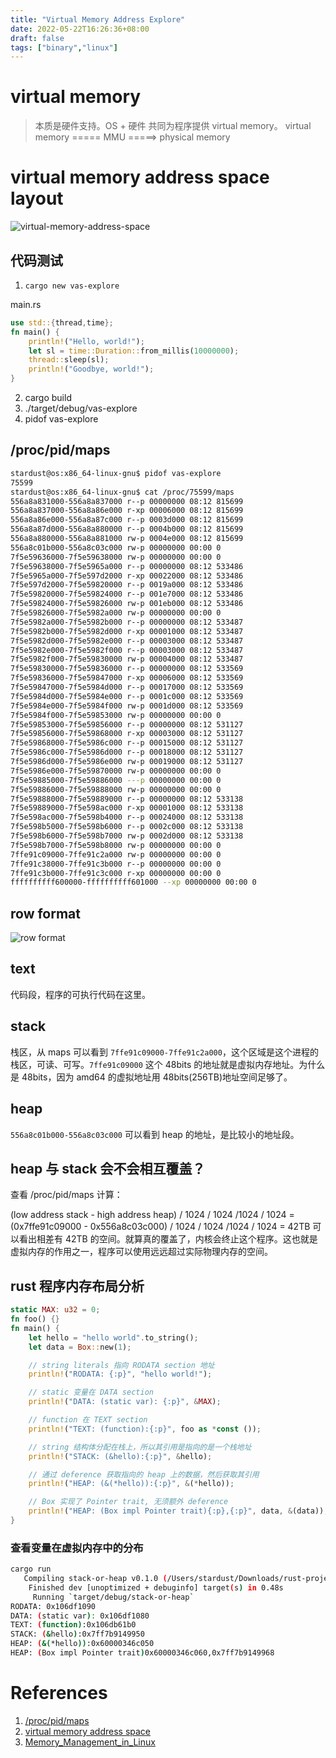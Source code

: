 ```yaml
---
title: "Virtual Memory Address Explore"
date: 2022-05-22T16:26:36+08:00
draft: false
tags: ["binary","linux"]
---
```


# virtual memory

> 本质是硬件支持。OS + 硬件 共同为程序提供 virtual memory。
> virtual memory ===== MMU =====> physical memory

# virtual memory address space layout

![virtual-memory-address-space](https://raw.githubusercontent.com/stardustman/pictures/main/img/virtual-memory-address-space.jpg)

## 代码测试

1. `cargo new vas-explore`

main.rs

```rust
use std::{thread,time};
fn main() {
    println!("Hello, world!");
    let sl = time::Duration::from_millis(10000000);
    thread::sleep(sl);
    println!("Goodbye, world!");
}
```

2. cargo build
3. ./target/debug/vas-explore
4. pidof vas-explore

## /proc/pid/maps

```bash
stardust@os:x86_64-linux-gnu$ pidof vas-explore
75599      
stardust@os:x86_64-linux-gnu$ cat /proc/75599/maps
556a8a831000-556a8a837000 r--p 00000000 08:12 815699                     /home/stardust/Desktop/rust/vas-explore/target/debug/vas-explore
556a8a837000-556a8a86e000 r-xp 00006000 08:12 815699                     /home/stardust/Desktop/rust/ vas-explore/target/debug/vas-explore # text(code segment) segment
556a8a86e000-556a8a87c000 r--p 0003d000 08:12 815699                     /home/stardust/Desktop/rust/vas-explore/target/debug/vas-explore
556a8a87d000-556a8a880000 r--p 0004b000 08:12 815699                     /home/stardust/Desktop/rust/vas-explore/target/debug/vas-explore
556a8a880000-556a8a881000 rw-p 0004e000 08:12 815699                     /home/stardust/Desktop/rust/vas-explore/target/debug/vas-explore
556a8c01b000-556a8c03c000 rw-p 00000000 00:00 0                          [heap] # heap segment
7f5e59636000-7f5e59638000 rw-p 00000000 00:00 0 
7f5e59638000-7f5e5965a000 r--p 00000000 08:12 533486                     /lib/x86_64-linux-gnu/libc-2.31.so
7f5e5965a000-7f5e597d2000 r-xp 00022000 08:12 533486                     /lib/x86_64-linux-gnu/libc-2.31.so
7f5e597d2000-7f5e59820000 r--p 0019a000 08:12 533486                     /lib/x86_64-linux-gnu/libc-2.31.so
7f5e59820000-7f5e59824000 r--p 001e7000 08:12 533486                     /lib/x86_64-linux-gnu/libc-2.31.so
7f5e59824000-7f5e59826000 rw-p 001eb000 08:12 533486                     /lib/x86_64-linux-gnu/libc-2.31.so
7f5e59826000-7f5e5982a000 rw-p 00000000 00:00 0 
7f5e5982a000-7f5e5982b000 r--p 00000000 08:12 533487                     /lib/x86_64-linux-gnu/libdl-2.31.so
7f5e5982b000-7f5e5982d000 r-xp 00001000 08:12 533487                     /lib/x86_64-linux-gnu/libdl-2.31.so
7f5e5982d000-7f5e5982e000 r--p 00003000 08:12 533487                     /lib/x86_64-linux-gnu/libdl-2.31.so
7f5e5982e000-7f5e5982f000 r--p 00003000 08:12 533487                     /lib/x86_64-linux-gnu/libdl-2.31.so
7f5e5982f000-7f5e59830000 rw-p 00004000 08:12 533487                     /lib/x86_64-linux-gnu/libdl-2.31.so
7f5e59830000-7f5e59836000 r--p 00000000 08:12 533569                     /lib/x86_64-linux-gnu/libpthread-2.31.so
7f5e59836000-7f5e59847000 r-xp 00006000 08:12 533569                     /lib/x86_64-linux-gnu/libpthread-2.31.so
7f5e59847000-7f5e5984d000 r--p 00017000 08:12 533569                     /lib/x86_64-linux-gnu/libpthread-2.31.so
7f5e5984d000-7f5e5984e000 r--p 0001c000 08:12 533569                     /lib/x86_64-linux-gnu/libpthread-2.31.so
7f5e5984e000-7f5e5984f000 rw-p 0001d000 08:12 533569                     /lib/x86_64-linux-gnu/libpthread-2.31.so
7f5e5984f000-7f5e59853000 rw-p 00000000 00:00 0 
7f5e59853000-7f5e59856000 r--p 00000000 08:12 531127                     /lib/x86_64-linux-gnu/libgcc_s.so.1
7f5e59856000-7f5e59868000 r-xp 00003000 08:12 531127                     /lib/x86_64-linux-gnu/libgcc_s.so.1
7f5e59868000-7f5e5986c000 r--p 00015000 08:12 531127                     /lib/x86_64-linux-gnu/libgcc_s.so.1
7f5e5986c000-7f5e5986d000 r--p 00018000 08:12 531127                     /lib/x86_64-linux-gnu/libgcc_s.so.1
7f5e5986d000-7f5e5986e000 rw-p 00019000 08:12 531127                     /lib/x86_64-linux-gnu/libgcc_s.so.1
7f5e5986e000-7f5e59870000 rw-p 00000000 00:00 0 
7f5e59885000-7f5e59886000 ---p 00000000 00:00 0 
7f5e59886000-7f5e59888000 rw-p 00000000 00:00 0 
7f5e59888000-7f5e59889000 r--p 00000000 08:12 533138                     /lib/x86_64-linux-gnu/ld-2.31.so
7f5e59889000-7f5e598ac000 r-xp 00001000 08:12 533138                     /lib/x86_64-linux-gnu/ld-2.31.so
7f5e598ac000-7f5e598b4000 r--p 00024000 08:12 533138                     /lib/x86_64-linux-gnu/ld-2.31.so
7f5e598b5000-7f5e598b6000 r--p 0002c000 08:12 533138                     /lib/x86_64-linux-gnu/ld-2.31.so
7f5e598b6000-7f5e598b7000 rw-p 0002d000 08:12 533138                     /lib/x86_64-linux-gnu/ld-2.31.so
7f5e598b7000-7f5e598b8000 rw-p 00000000 00:00 0 
7ffe91c09000-7ffe91c2a000 rw-p 00000000 00:00 0                          [stack] # stack segment
7ffe91c38000-7ffe91c3b000 r--p 00000000 00:00 0                          [vvar]
7ffe91c3b000-7ffe91c3c000 r-xp 00000000 00:00 0                          [vdso]
ffffffffff600000-ffffffffff601000 --xp 00000000 00:00 0                  [vsyscall]
```

## row format

![row format](https://raw.githubusercontent.com/stardustman/pictures/main/img/virtual-memory-address-space-format.jpg)

## text

代码段，程序的可执行代码在这里。

## stack

栈区，从 maps 可以看到 `7ffe91c09000-7ffe91c2a000`，这个区域是这个进程的栈区，可读、可写。`7ffe91c09000` 这个 48bits 的地址就是虚拟内存地址。为什么是 48bits，因为 amd64 的虚拟地址用 48bits(256TB)地址空间足够了。

## heap

`556a8c01b000-556a8c03c000` 可以看到 heap 的地址，是比较小的地址段。

## heap 与 stack 会不会相互覆盖？

查看 /proc/pid/maps 计算：

(low address stack - high address heap) / 1024 / 1024 /1024 / 1024
= (0x7ffe91c09000 - 0x556a8c03c000) / 1024 / 1024 /1024 / 1024 = 42TB
可以看出相差有 42TB 的空间。就算真的覆盖了，内核会终止这个程序。这也就是虚拟内存的作用之一，程序可以使用远远超过实际物理内存的空间。

## rust 程序内存布局分析

```rust
static MAX: u32 = 0;
fn foo() {}
fn main() {
    let hello = "hello world".to_string();
    let data = Box::new(1);

    // string literals 指向 RODATA section 地址
    println!("RODATA: {:p}", "hello world!");

    // static 变量在 DATA section
    println!("DATA: (static var): {:p}", &MAX);

    // function 在 TEXT section
    println!("TEXT: (function):{:p}", foo as *const ());

    // string 结构体分配在栈上，所以其引用是指向的是一个栈地址
    println!("STACK: (&hello):{:p}", &hello);

    // 通过 deference 获取指向的 heap 上的数据，然后获取其引用
    println!("HEAP: (&(*hello)):{:p}", &(*hello));

    // Box 实现了 Pointer trait, 无须额外 deference
    println!("HEAP: (Box impl Pointer trait){:p},{:p}", data, &(data));
}

```
### 查看变量在虚拟内存中的分布

```bash
cargo run
   Compiling stack-or-heap v0.1.0 (/Users/stardust/Downloads/rust-projects/stack-or-heap)
    Finished dev [unoptimized + debuginfo] target(s) in 0.48s
     Running `target/debug/stack-or-heap`
RODATA: 0x106df1090
DATA: (static var): 0x106df1080
TEXT: (function):0x106db61b0
STACK: (&hello):0x7ff7b9149950
HEAP: (&(*hello)):0x60000346c050
HEAP: (Box impl Pointer trait)0x60000346c060,0x7ff7b9149968
```
# References

1. [/proc/pid/maps](https://www.baeldung.com/linux/proc-id-maps)
2. [virtual memory address space](https://en.wikipedia.org/wiki/Virtual_address_space)
3. [Memory_Management_in_Linux](https://elinux.org/images/b/b0/Introduction_to_Memory_Management_in_Linux.pdf)

